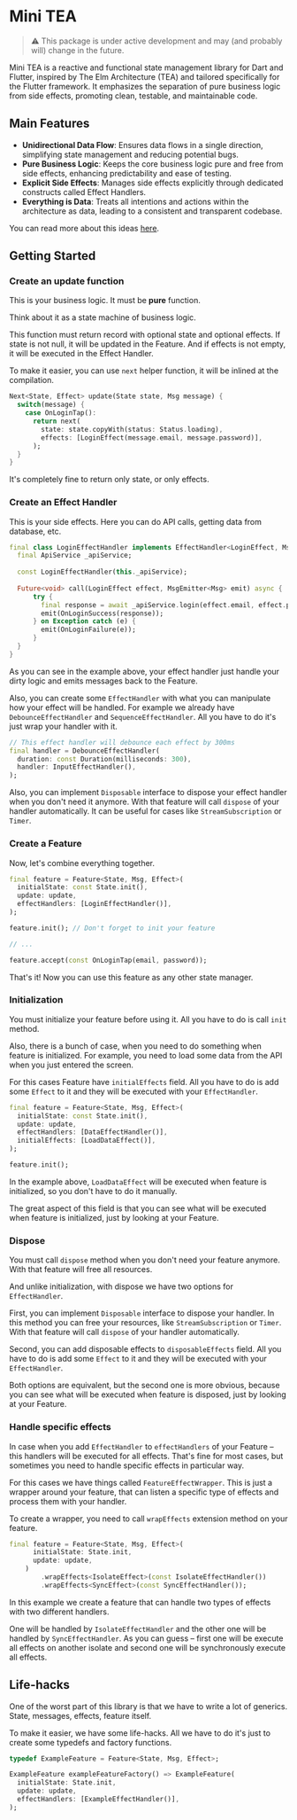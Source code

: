 # Mini TEA

> :warning: This package is under active development and may (and probably will) change in the future.

Mini TEA is a reactive and functional state management library for Dart and Flutter, inspired by The Elm Architecture (TEA) and tailored specifically for the Flutter framework. It emphasizes the separation of pure business logic from side effects, promoting clean, testable, and maintainable code.

## Main Features

- __Unidirectional Data Flow__: Ensures data flows in a single direction, simplifying state management and reducing potential bugs.
- __Pure Business Logic__: Keeps the core business logic pure and free from side effects, enhancing predictability and ease of testing.
- __Explicit Side Effects__: Manages side effects explicitly through dedicated constructs called Effect Handlers.
- __Everything is Data__: Treats all intentions and actions within the architecture as data, leading to a consistent and transparent codebase.

You can read more about this ideas [here](https://github.com/Vorkytaka/mini_tea/blob/master/README.md).

## Getting Started

### Create an update function

This is your business logic. It must be __pure__ function.

Think about it as a state machine of business logic.

This function must return record with optional state and optional effects.
If state is not null, it will be updated in the Feature.
And if effects is not empty, it will be executed in the Effect Handler.

To make it easier, you can use `next` helper function, it will be inlined at the compilation.

```dart
Next<State, Effect> update(State state, Msg message) {
  switch(message) {
    case OnLoginTap():
      return next(
        state: state.copyWith(status: Status.loading),
        effects: [LoginEffect(message.email, message.password)],
      );
  }
}
```

It's completely fine to return only state, or only effects.

### Create an Effect Handler

This is your side effects. 
Here you can do API calls, getting data from database, etc.

```dart
final class LoginEffectHandler implements EffectHandler<LoginEffect, Msg> {
  final ApiService _apiService;
  
  const LoginEffectHandler(this._apiService);
  
  Future<void> call(LoginEffect effect, MsgEmitter<Msg> emit) async {
      try {
        final response = await _apiService.login(effect.email, effect.password);
        emit(OnLoginSuccess(response));
      } on Exception catch (e) {
        emit(OnLoginFailure(e));
      }
  }
}
```

As you can see in the example above, your effect handler just handle your dirty logic and emits messages back to the Feature.

Also, you can create some `EffectHandler` with what you can manipulate how your effect will be handled.
For example we already have `DebounceEffectHandler` and `SequenceEffectHandler`. All you have to do it's just wrap your handler with it.

```dart
// This effect handler will debounce each effect by 300ms
final handler = DebounceEffectHandler(
  duration: const Duration(milliseconds: 300),
  handler: InputEffectHandler(),
);
```

Also, you can implement `Disposable` interface to dispose your effect handler when you don't need it anymore.
With that feature will call `dispose` of your handler automatically.
It can be useful for cases like `StreamSubscription` or `Timer`.

### Create a Feature

Now, let's combine everything together.

```dart
final feature = Feature<State, Msg, Effect>(
  initialState: const State.init(),
  update: update,
  effectHandlers: [LoginEffectHandler()],
);

feature.init(); // Don't forget to init your feature

// ...

feature.accept(const OnLoginTap(email, password));
```

That's it! Now you can use this feature as any other state manager.

### Initialization

You must initialize your feature before using it.
All you have to do is call `init` method.

Also, there is a bunch of case, when you need to do something when feature is initialized.
For example, you need to load some data from the API when you just entered the screen.

For this cases Feature have `initialEffects` field.
All you have to do is add some `Effect` to it and they will be executed with your `EffectHandler`.

```dart
final feature = Feature<State, Msg, Effect>(
  initialState: const State.init(),
  update: update,
  effectHandlers: [DataEffectHandler()],
  initialEffects: [LoadDataEffect()],
);

feature.init();
```

In the example above, `LoadDataEffect` will be executed when feature is initialized, so you don't have to do it manually.

The great aspect of this field is that you can see what will be executed when feature is initialized, just by looking at your Feature.

### Dispose

You must call `dispose` method when you don't need your feature anymore.
With that feature will free all resources.

And unlike initialization, with dispose we have two options for `EffectHandler`.

First, you can implement `Disposable` interface to dispose your handler. In this method you can free your resources, like `StreamSubscription` or `Timer`.
With that feature will call `dispose` of your handler automatically.

Second, you can add disposable effects to `disposableEffects` field.
All you have to do is add some `Effect` to it and they will be executed with your `EffectHandler`.

Both options are equivalent, but the second one is more obvious, because you can see what will be executed when feature is disposed, just by looking at your Feature.

### Handle specific effects

In case when you add `EffectHandler` to `effectHandlers` of your Feature – this handlers will be executed for all effects.
That's fine for most cases, but sometimes you need to handle specific effects in particular way.

For this cases we have things called `FeatureEffectWrapper`. This is just a wrapper around your feature, that can listen a specific type of effects and process them with your handler.

To create a wrapper, you need to call `wrapEffects` extension method on your feature.

```dart
final feature = Feature<State, Msg, Effect>(
      initialState: State.init,
      update: update,
    )
        .wrapEffects<IsolateEffect>(const IsolateEffectHandler())
        .wrapEffects<SyncEffect>(const SyncEffectHandler());
```

In this example we create a feature that can handle two types of effects with two different handlers.

One will be handled by `IsolateEffectHandler` and the other one will be handled by `SyncEffectHandler`.
As you can guess – first one will be execute all effects on another isolate and second one will be synchronously execute all effects.

## Life-hacks

One of the worst part of this library is that we have to write a lot of generics. State, messages, effects, feature itself.

To make it easier, we have some life-hacks. All we have to do it's just to create some typedefs and factory functions.

```dart
typedef ExampleFeature = Feature<State, Msg, Effect>;

ExampleFeature exampleFeatureFactory() => ExampleFeature(
  initialState: State.init,
  update: update,
  effectHandlers: [ExampleEffectHandler()],
);
```
